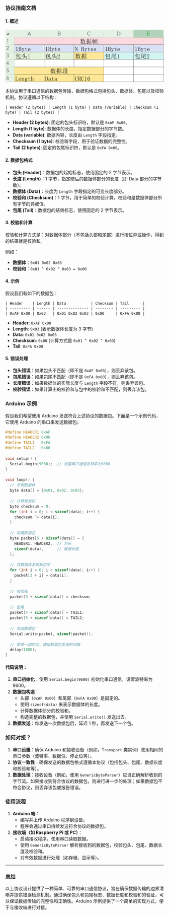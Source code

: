 ### 协议指南文档

#### 1. 概述
![1735542530017](image/readme/1735542530017.png)


本协议用于串口通信的数据包传输，数据包格式包括包头、数据体、包尾以及校验机制。协议遵循以下结构：

```
| Header (2 bytes) | Length (1 byte) | Data (variable) | Checksum (1 byte) | Tail (2 bytes) |
```

- **Header (2 bytes)**: 固定的包头标识符，默认是 `0xAF 0x00`。
- **Length (1 byte)**: 数据体的长度，指定数据部分的字节数。
- **Data (variable)**: 数据内容，长度由 `Length` 字段指定。
- **Checksum (1 byte)**: 校验和字段，用于验证数据的完整性。
- **Tail (2 bytes)**: 固定的包尾标识符，默认是 `0xFA 0x00`。

#### 2. 数据包格式

- **包头 (Header)**：数据包的起始标志，使用固定的 2 字节表示。
- **长度 (Length)**：1 字节，指定随后的数据体部分的长度（即 Data 部分的字节数）。
- **数据体 (Data)**：长度为 `Length` 字段指定的可变长度部分。
- **校验和 (Checksum)**：1 字节，用于简单的校验计算，校验和是数据体部分所有字节的异或值。
- **包尾 (Tail)**：数据包的结束标志，使用固定的 2 字节表示。

#### 3. 校验和计算

校验和计算方式是：对数据体部分（不包括头部和尾部）进行按位异或操作，得到的结果就是校验和。

例如：

- **数据体**：`0x01 0x02 0x03`
- **校验和**：`0x01 ^ 0x02 ^ 0x03 = 0x00`

#### 4. 示例

假设我们有如下的数据包：
```
| Header    | Length | Data           | Checksum | Tail      |
| --------- | ------ | -------------- | -------- | --------- |
| 0xAF 0x00 | 0x03   | 0x01 0x02 0x03 | 0x00     | 0xFA 0x00 |
```

- **Header**: `0xAF 0x00`
- **Length**: `0x03` (表示数据体长度为 3 字节)
- **Data**: `0x01 0x02 0x03`
- **Checksum**: `0x00` (计算方式是 `0x01 ^ 0x02 ^ 0x03`)
- **Tail**: `0xFA 0x00`

#### 5. 错误处理

- **包头错误**：如果包头不匹配（即不是 `0xAF 0x00`），则丢弃该包。
- **包尾错误**：如果包尾不匹配（即不是 `0xFA 0x00`），则丢弃该包。
- **长度错误**：如果数据体的实际长度与 `Length` 字段不符，则丢弃该包。
- **校验错误**：如果计算出的校验和与包中的校验和不匹配，则丢弃该包。

### Arduino 示例

假设我们希望使用 Arduino 发送符合上述协议的数据包。下面是一个示例代码，它使用 Arduino 的串口来发送数据包。

```cpp
#define HEADER1 0xAF
#define HEADER2 0x00
#define TAIL1   0xFA
#define TAIL2   0x00

void setup() {
  Serial.begin(9600);  // 设置串口通信波特率为9600
}

void loop() {
  // 示例数据体
  byte data[] = {0x01, 0x02, 0x03};

  // 计算校验和
  byte checksum = 0;
  for (int i = 0; i < sizeof(data); i++) {
    checksum ^= data[i];
  }

  // 构造数据包
  byte packet[5 + sizeof(data)] = {
    HEADER1, HEADER2,  // 包头
    sizeof(data),      // 数据长度
  };

  // 将数据体复制到包中
  for (int i = 0; i < sizeof(data); i++) {
    packet[3 + i] = data[i];
  }

  // 校验和
  packet[3 + sizeof(data)] = checksum;

  // 包尾
  packet[4 + sizeof(data)] = TAIL1;
  packet[5 + sizeof(data)] = TAIL2;

  // 发送数据包
  Serial.write(packet, sizeof(packet));

  // 暂停一段时间，模拟数据包发送的间隔
  delay(1000);
}
```

#### 代码说明：

1. **串口初始化**：使用 `Serial.begin(9600)` 初始化串口通信，设置波特率为 9600。
2. **数据包构造**：
   - 头部（`0xAF 0x00`）和尾部（`0xFA 0x00`）是固定的。
   - 使用 `sizeof(data)` 来表示数据体的长度。
   - 计算数据体部分的校验和。
   - 构造完整的数据包，并使用 `Serial.write()` 发送出去。
3. **数据发送**：每发送一次数据包后，延迟 1 秒，再发送下一个包。

### 如何对接？

1. **串口设置**：确保 Arduino 和接收设备（例如，`Transport` 类实例）使用相同的串口参数（波特率、数据位、停止位等）。
2. **协议一致性**：确保发送的数据包格式遵循本协议（包括包头、包尾、数据长度和校验和等）。
3. **数据处理**：接收设备（例如，使用 `GenericByteParser`）应当正确解析收到的字节流。如果接收到符合协议的数据包，则进行进一步的处理；如果数据包不符合协议，则丢弃该包或报告错误。

### 使用流程

1. **Arduino 端**：
   - 编写并上传 Arduino 程序到设备。
   - 程序会通过串口持续发送符合协议的数据包。
2. **接收端（如 Raspberry Pi 或 PC）**：
   - 启动接收程序，使用串口读取数据。
   - 使用 `GenericByteParser` 解析接收到的数据包，校验包头、包尾、数据长度及校验和。
   - 对有效数据进行处理（如存储、显示等）。

---

### 总结

以上协议设计提供了一种简单、可靠的串口通信协议，旨在确保数据传输的边界清晰并提供错误检测机制。通过确保包头和包尾标志、数据长度和校验和的验证，可以保证数据传输的完整性和正确性。Arduino 示例提供了一个简单的实现方式，便于与接收端进行对接。